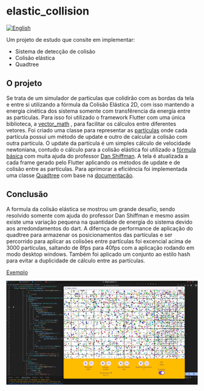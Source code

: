 # elastic_collision

[![English](https://img.shields.io/badge/lang-en-blue.svg)](README_EN.md)

Um projeto de estudo que consite em implementar:

- Sistema de detecção de colisão
- Colisão elástica
- Quadtree

## O projeto

Se trata de um simulador de particulas que colidirão com as bordas da tela e entre si utilizando a fórmula da Colisão Elástica 2D, com isso mantendo a energia cinética dos sistema somente com transfêrencia da energia entre as partículas.
Para isso foi utilizado o framework Flutter com uma única biblioteca, a [vector_math](https://pub.dev/packages/vector_math) , para facilitar os cálculos entre diferentes vetores.
Foi criado uma classe para representar as [partículas](./lib/particle.dart) onde cada partícula possui um método de update e outro de calcular a colisão com outra partícula.
O update da partícula é um simples cálculo de velocidade newtoniana, contudo o cálculo para a colisão elástica foi utilizado a [fórmula básica](https://en.wikipedia.org/wiki/Elastic_collision) com muita ajuda do professor [Dan Shiffman](https://www.youtube.com/watch?v=dJNFPv9Mj-Y).
A tela é atualizada a cada frame gerado pelo Flutter aplicando os métodos de update e de colisão entre as partículas.
Para aprimorar a eficiência foi implementada uma classe [Quadtree](.lib/quadtree.dart) com base na [documentação](https://en.wikipedia.org/wiki/Elastic_collision).

## Conclusão

A formula da colisão elástica se mostrou um grande desafio, sendo resolvido somente com ajuda do professor Dan Shiffman e mesmo assim existe uma variação pequena na quantidade de energia do sistema devido aos arredondamentos do dart.
A difernça de performance de aplicação do quadtree para armazenar os posicionamentos das partículas e ser percorrido para aplicar as colisões entre partículas foi excencial acima de 3000 partículas, saltando de 8fps para 40fps com a aplicação rodando em modo desktop windows.
Também foi aplicado um conjunto ao estilo hash para evitar a duplicidade de cálculo entre as partículas.

[Exemplo](https://elasticcollision.web.app/)

![Screenshot](screenelasticcollision.png)
